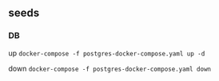 ## seeds

### DB
up
```docker-compose -f postgres-docker-compose.yaml up -d```

down
```docker-compose -f postgres-docker-compose.yaml down```